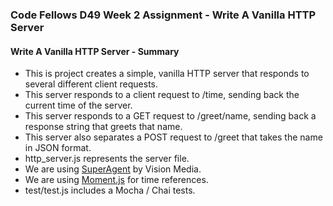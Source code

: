 ### Code Fellows D49 Week 2 Assignment - Write A Vanilla HTTP Server

#### Write A Vanilla HTTP Server - Summary
+ This is project creates a simple, vanilla HTTP server that responds to several different client requests.
+ This server responds to a client request to /time, sending back the current time of the server.
+ This server responds to a GET request to /greet/name, sending back a response string that greets that name.
+ This server also separates a POST request to /greet that takes the name in JSON format.
+ http_server.js represents the server file.
+ We are using [SuperAgent](https://visionmedia.github.io/superagent/#test-documentation) by Vision Media.
+ We are using [Moment.js](http://momentjs.com/) for time references.
+ test/test.js includes a Mocha / Chai tests.
